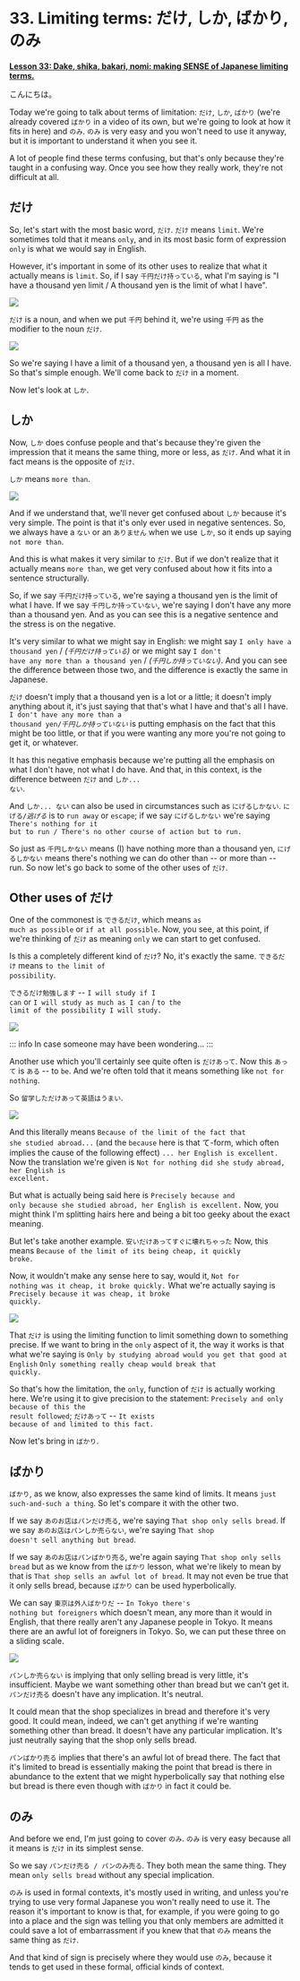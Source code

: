 # **33. Limiting terms: だけ, しか, ばかり, のみ**

[**Lesson 33: Dake, shika, bakari, nomi: making SENSE of Japanese limiting terms.**](https://www.youtube.com/watch?v=OoJLexUR_o0&list=PLg9uYxuZf8x_A-vcqqyOFZu06WlhnypWj&index=35&pp=iAQB)

こんにちは。

Today we're going to talk about terms of limitation: <code>だけ</code>, <code>しか</code>, <code>ばかり</code> (we're already covered <code>ばかり</code> in a video of its own, but we're going to look at how it fits in here) and <code>のみ</code>. <code>のみ</code> is very easy and you won't need to use it anyway, but it is important to understand it when you see it.

A lot of people find these terms confusing, but that's only because they're taught in a confusing way. Once you see how they really work, they're not difficult at all.

## だけ

So, let's start with the most basic word, <code>だけ</code>. <code>だけ</code> means <code>limit</code>. We're sometimes told that it means <code>only</code>, and in its most basic form of expression <code>only</code> is what we would say in English.

However, it's important in some of its other uses to realize that what it actually means is <code>limit</code>. So, if I say <code>千円だけ持っている</code>, what I'm saying is "I have a thousand yen limit / A thousand yen is the limit of what I have".

![](../media/image706.webp)

<code>だけ</code> is a noun, and when we put <code>千円</code> behind it, we're using <code>千円</code> as the modifier to the noun <code>だけ</code>.

![](../media/image766.webp)

So we're saying I have a limit of a thousand yen, a thousand yen is all I have. So that's simple enough. We'll come back to <code>だけ</code> in a moment.

Now let's look at <code>しか</code>.

## しか

Now, <code>しか</code> does confuse people and that's because they're given the impression that it means the same thing, more or less, as <code>だけ</code>. And what it in fact means is the opposite of <code>だけ</code>.

<code>しか</code> means <code>more than</code>.

![](../media/image374.webp)

And if we understand that, we'll never get confused about <code>しか</code> because it's very simple. The point is that it's only ever used in negative sentences. So, we always have a <code>ない</code> or an <code>ありません</code> when we use <code>しか</code>, so it ends up saying <code>not more than</code>.

And this is what makes it very similar to <code>だけ</code>. But if we don't realize that it actually means <code>more than</code>, we get very confused about how it fits into a sentence structurally.

So, if we say <code>千円だけ持っている</code>, we're saying a thousand yen is the limit of what I have. If we say <code>千円しか持っていない</code>, we're saying I don't have any more than a thousand yen. And as you can see this is a negative sentence and the stress is on the negative.

It's very similar to what we might say in English: we might say <code>I only have a thousand yen</code> / *(<code>千円だけ持っている</code>)* or we might say <code>I don't have any more than a thousand yen</code> / *(<code>千円しか持っていない</code>)*. And you can see the difference between those two, and the difference is exactly the same in Japanese.

<code>だけ</code> doesn't imply that a thousand yen is a lot or a little; it doesn't imply anything about it, it's just saying that that's what I have and that's all I have. <code>I don't have any more than a thousand yen/*千円しか持っていない*</code> is putting emphasis on the fact that this might be too little, or that if you were wanting any more you're not going to get it, or whatever.

It has this negative emphasis because we're putting all the emphasis on what I don't have, not what I do have. And that, in this context, is the difference between <code>だけ</code> and <code>しか... ない</code>.

And <code>しか... ない</code> can also be used in circumstances such as <code>にげるしかない</code>. <code>にげる/*逃げる*</code> is to <code>run away</code> or <code>escape</code>; if we say <code>にげるしかない</code> we're saying <code>There's nothing for it but to run / There's no other course of action but to run.</code>

So just as <code>千円しかない</code> means (I) have nothing more than a thousand yen, <code>にげるしかない</code> means there's nothing we can do other than -- or more than -- run. So now let's go back to some of the other uses of <code>だけ</code>.

## Other uses of だけ

One of the commonest is <code>できるだけ</code>, which means <code>as much as possible</code> or <code>if at all possible</code>. Now, you see, at this point, if we're thinking of <code>だけ</code> as meaning <code>only</code> we can start to get confused.

Is this a completely different kind of <code>だけ</code>? No, it's exactly the same. <code>できるだけ</code> means <code>to the limit of possibility</code>.

<code>できるだけ勉強します</code> -- <code>I will study if I can</code> or <code>I will study as much as I can</code> / <code>to the limit of the possibility I will study.</code>

![](../media/image837.webp)

::: info
In case someone may have been wondering…
:::

Another use which you'll certainly see quite often is <code>だけあって</code>. Now this <code>あって</code> is <code>ある</code> -- to <code>be</code>. And we're often told that it means something like <code>not for nothing</code>.

So <code>留学しただけあって英語はうまい</code>.

![](../media/image667.webp)

And this literally means <code>Because of the limit of the fact that she studied abroad...</code> (and the <code>because</code> here is that て-form, which often implies the cause of the following effect) <code>... her English is excellent.</code> Now the translation we're given is <code>Not for nothing did she study abroad, her English is excellent.</code>

But what is actually being said here is <code>Precisely because and only because she studied abroad, her English is excellent.</code> Now, you might think I'm splitting hairs here and being a bit too geeky about the exact meaning.

But let's take another example. <code>安いだけあってすぐに壊れちゃった</code> Now, this means <code>Because of the limit of its being cheap, it quickly broke.</code>

Now, it wouldn't make any sense here to say, would it, <code>Not for nothing was it cheap, it broke quickly.</code> What we're actually saying is <code>Precisely because it was cheap, it broke quickly.</code>

![](../media/image274.webp)

That <code>だけ</code> is using the limiting function to limit something down to something precise. If we want to bring in the <code>only</code> aspect of it, the way it works is that what we're saying is <code>Only by studying abroad would you get that good at English</code> <code>Only something really cheap would break that quickly.</code>

So that's how the limitation, the <code>only</code>, function of <code>だけ</code> is actually working here. We're using it to give precision to the statement: <code>Precisely and only because of this the result followed</code>; <code>だけあって</code> -- <code>It exists because of and limited to this fact.</code>

Now let's bring in <code>ばかり</code>.

## ばかり

<code>ばかり</code>, as we know, also expresses the same kind of limits. It means <code>just such-and-such a thing</code>. So let's compare it with the other two.

If we say <code>あのお店はパンだけ売る</code>, we're saying <code>That shop only sells bread</code>. If we say <code>あのお店はパンしか売らない</code>, we're saying <code>That shop doesn't sell anything but bread</code>.

If we say <code>あのお店はパンばかり売る</code>, we're again saying <code>That shop only sells bread</code> but as we know from the <code>ばかり</code> lesson, what we're likely to mean by that is <code>That shop sells an awful lot of bread</code>. It may not even be true that it only sells bread, because <code>ばかり</code> can be used hyperbolically.

We can say <code>東京は外人ばかりだ</code> -- <code>In Tokyo there's nothing but foreigners</code> which doesn't mean, any more than it would in English, that there really aren't any Japanese people in Tokyo. It means there are an awful lot of foreigners in Tokyo. So, we can put these three on a sliding scale.

![](../media/image770.webp)

<code>パンしか売らない</code> is implying that only selling bread is very little, it's insufficient. Maybe we want something other than bread but we can't get it. <code>パンだけ売る</code> doesn't have any implication. It's neutral.

It could mean that the shop specializes in bread and therefore it's very good. It could mean, indeed, we can't get anything if we're wanting something other than bread. It doesn't have any particular implication. It's just neutrally saying that the shop only sells bread.

<code>パンばかり売る</code> implies that there's an awful lot of bread there. The fact that it's limited to bread is essentially making the point that bread is there in abundance to the extent that we might hyperbolically say that nothing else but bread is there even though with <code>ばかり</code> in fact it could be.

## のみ

And before we end, I'm just going to cover <code>のみ</code>. <code>のみ</code> is very easy because all it means is <code>だけ</code> in its simplest sense.

So we say <code>パンだけ売る / パンのみ売る</code>. They both mean the same thing. They mean <code>only sells bread</code> without any special implication.

<code>のみ</code> is used in formal contexts, it's mostly used in writing, and unless you're trying to use very formal Japanese you won't really need to use it. The reason it's important to know is that, for example, if you were going to go into a place and the sign was telling you that only members are admitted it could save a lot of embarrassment if you knew that that <code>のみ</code> means the same thing as <code>だけ</code>.

And that kind of sign is precisely where they would use <code>のみ</code>, because it tends to get used in these formal, official kinds of context.
